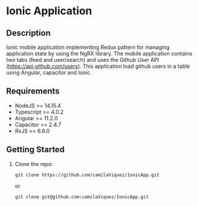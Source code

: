 # Ionic Application

## Description

Ionic mobile application implementing Redux pattern for managing application state by using the NgRX library. 
The mobile application contains two tabs (feed and user/search) and uses the Github User API (https://api.github.com/users).
This application load github users in a table using Angular, capacitor and Ionic.
 
 ## Requirements

- NodeJS >= 14.15.4
- Typescript >= 4.0.2
- Angular >= 11.2.0
- Capacitor >= 2.4.7
- RxJS >= 6.6.0

## Getting Started
1. Clone the repo:
   ```
   git clone https://github.com/camilaViquez/IonicApp.git
   ```
   or
   
   ```
   git clone git@github.com:camilaViquez/IonicApp.git
   ```

